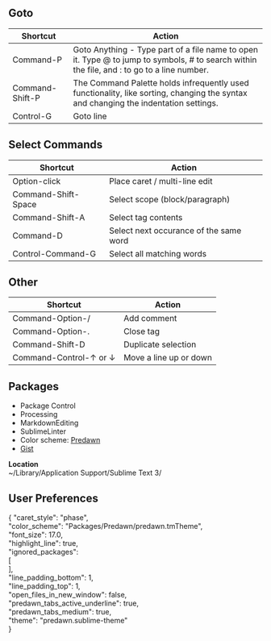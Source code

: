 ## Goto
| Shortcut | Action |
| -------- | ------ |
| Command-P | Goto Anything - Type part of a file name to open it. Type @ to jump to symbols, # to search within the file, and : to go to a line number.
| Command-Shift-P | The Command Palette holds infrequently used functionality, like sorting, changing the syntax and changing the indentation settings. |
| Control-G | Goto line |

## Select Commands
| Shortcut | Action |
| -------- | ------ |
| Option-click | Place caret / multi-line edit |
| Command-Shift-Space | Select scope (block/paragraph) |
| Command-Shift-A | Select tag contents |
| Command-D | Select next occurance of the same word |
| Control-Command-G | Select all matching words |

## Other
| Shortcut | Action |
| -------- | ------ |
| Command-Option-/ | Add comment |
| Command-Option-. | Close tag |
| Command-Shift-D | Duplicate selection |
| Command-Control-↑ or ↓ | Move a line up or down |


## Packages

- Package Control
- Processing
- MarkdownEditing
- SublimeLinter
- Color scheme: [Predawn](http://jamiewilson.io/predawn/)
- [Gist](https://packagecontrol.io/packages/Gist)

**Location**  
~/Library/Application Support/Sublime Text 3/


## User Preferences
{
    "caret_style": "phase",  
    "color_scheme": "Packages/Predawn/predawn.tmTheme",  
    "font_size": 17.0,  
    "highlight_line": true,  
    "ignored_packages":  
    [  
    ],  
    "line_padding_bottom": 1,  
    "line_padding_top": 1,  
    "open_files_in_new_window": false,  
    "predawn_tabs_active_underline": true,  
    "predawn_tabs_medium": true,  
    "theme": "predawn.sublime-theme"  
}